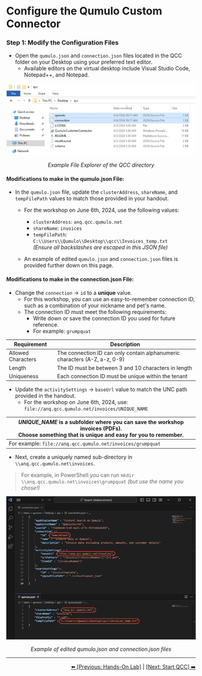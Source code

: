 # Configure the Qumulo Custom Connector

### Step 1: Modify the Configuration Files

- Open the `qumulo.json` and `connection.json` files located in the QCC folder on your Desktop using your preferred text editor.
   - Available editors on the virtual desktop include Visual Studio Code, Notepad++, and Notepad.

<p align="center">
  <img src="https://github.com/Qumulo/QumuloCustomConnector/blob/main/workshop/images/explorer-showing-json-files.png" alt="File Explorer Example">
</p>
<p align="center">
  <em>Example File Explorer of the QCC directory</em>
</p>

#### Modifications to make in the **qumulo.json** File:

- In the `qumulo.json` file, update the `clusterAddress`, `shareName`, and `tempFilePath` values to match those provided in your handout.
    - For the workshop on June 6th, 2024, use the following values:
        - `clusterAddress`: `anq.qcc.qumulo.net`
        - `shareName`: `invoices`
        - `tempFilePath`: `C:\\Users\\Qumulo\\Desktop\\qcc\\Invoices_temp.txt` <br>
            *(Ensure all backslashes are escaped in this JSON file)*

    - An example of edited `qumulo.json` and `connection.json` files is provided further down on this page.

#### Modifications to make in the **connection.json** File:

- Change the `connection` -> `id` to a **unique** value.
   - For this workshop, you can use an easy-to-remember connection ID, such as a combination of your nickname and pet's name.
   - The connection ID must meet the following requirements:
      - Write down or save the connection ID you used for future reference.
      - For example: `grumpquat`

| Requirement       | Description                                                                          |
|-------------------|--------------------------------------------------------------------------------------|
| Allowed Characters| The connection ID can only contain alphanumeric characters (A-Z, a-z, 0-9)           |
| Length            | The ID must be between 3 and 10 characters in length                                 |
| Uniqueness        | Each connection ID must be unique within the tenant                                  |

- Update the `activitySettings` -> `baseUrl` value to match the UNC path provided in the handout.
    - For the workshop on June 6th, 2024, use: `file://anq.qcc.qumulo.net/invoices/UNIQUE_NAME`

| *UNIQUE_NAME* is a subfolder where you can save the workshop invoices (PDFs). <br> Choose something that is unique and easy for you to remember. |
|------------------------------------------------------------------------------------------------------------------------------------------|
| For example: `file://anq.qcc.qumulo.net/invoices/grumpquat`                                                                              |

- Next, create a uniquely named sub-directory in `\\anq.qcc.qumulo.net\invoices`.
> For example, in PowerShell you can run `mkdir \\anq.qcc.qumulo.net\invoices\grumpquat` *(but use the name you chose!)*

<p align="center">
  <img src="https://github.com/Qumulo/QumuloCustomConnector/blob/main/workshop/images/qcc-workshop-vscode-jsons.png" alt="Example of edited config files">
</p>
<p align="center">
  <em>Example of edited qumulo.json and connection.json files</em>
</p>

---

<div align="right">
  <a href="qcc-workshop-holstart.md">⬅️ [Previous: Hands-On Lab]</a> | <a href="qcc-workshop-startqcc.md">[Next: Start QCC] ➡️ </a>
</div>